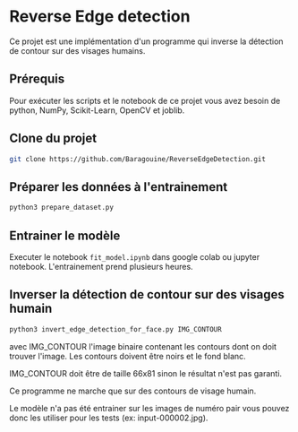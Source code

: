 # Reverse Edge detection
Ce projet est une implémentation d'un programme qui inverse la détection de contour sur des visages humains.

## Prérequis
Pour exécuter les scripts et le notebook de ce projet vous avez besoin de python, NumPy, Scikit-Learn, OpenCV et joblib.

## Clone du projet
```bash
git clone https://github.com/Baragouine/ReverseEdgeDetection.git
```

## Préparer les données à l'entrainement
```bash
python3 prepare_dataset.py
```

## Entrainer le modèle
Executer le notebook `fit_model.ipynb` dans google colab ou jupyter notebook.
L'entrainement prend plusieurs heures.


## Inverser la détection de contour sur des visages humain
```bash
python3 invert_edge_detection_for_face.py IMG_CONTOUR
```

avec IMG_CONTOUR l'image binaire contenant les contours dont on doit trouver l'image.
Les contours doivent être noirs et le fond blanc.

IMG_CONTOUR doit être de taille 66x81 sinon le résultat n'est pas garanti.

Ce programme ne marche que sur des contours de visage humain.

Le modèle n'a pas été entrainer sur les images de numéro pair vous pouvez donc les utiliser pour les tests (ex: input-000002.jpg).

